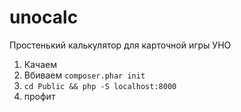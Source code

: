 # unocalc
Простенький калькулятор для карточной игры УНО

1. Качаем
2. Вбиваем ```composer.phar init```
3. ```cd Public && php -S localhost:8000```
4. профит
